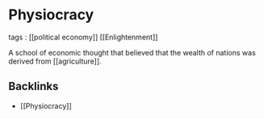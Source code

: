 # Physiocracy

tags
: [[political economy]] [[Enlightenment]]

A school of economic thought that believed that the wealth of nations was derived from [[agriculture]].


<a id="orge5c1aa1"></a>

## Backlinks

-   [[Physiocracy]]
